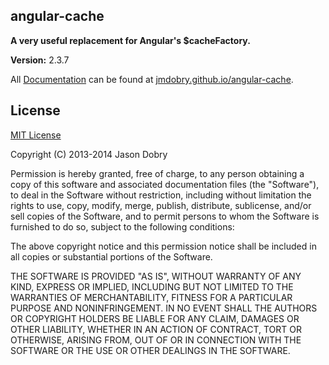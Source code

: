 ## angular-cache
__A very useful replacement for Angular's $cacheFactory.__

__Version:__ 2.3.7

All [Documentation](http://jmdobry.github.io/angular-cache) can be found at [jmdobry.github.io/angular-cache](http://jmdobry.github.io/angular-cache).

## License
[MIT License](https://github.com/jmdobry/angular-cache/blob/master/LICENSE)

Copyright (C) 2013-2014 Jason Dobry

Permission is hereby granted, free of charge, to any person obtaining a copy of
this software and associated documentation files (the "Software"), to deal in
the Software without restriction, including without limitation the rights to
use, copy, modify, merge, publish, distribute, sublicense, and/or sell copies
of the Software, and to permit persons to whom the Software is furnished to do
so, subject to the following conditions:

The above copyright notice and this permission notice shall be included in all
copies or substantial portions of the Software.

THE SOFTWARE IS PROVIDED "AS IS", WITHOUT WARRANTY OF ANY KIND, EXPRESS OR
IMPLIED, INCLUDING BUT NOT LIMITED TO THE WARRANTIES OF MERCHANTABILITY, FITNESS
FOR A PARTICULAR PURPOSE AND NONINFRINGEMENT. IN NO EVENT SHALL THE AUTHORS OR
COPYRIGHT HOLDERS BE LIABLE FOR ANY CLAIM, DAMAGES OR OTHER LIABILITY, WHETHER
IN AN ACTION OF CONTRACT, TORT OR OTHERWISE, ARISING FROM, OUT OF OR IN
CONNECTION WITH THE SOFTWARE OR THE USE OR OTHER DEALINGS IN THE SOFTWARE.

